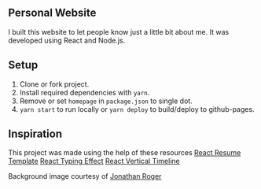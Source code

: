 ## Personal Website
I built this website to let people know just a little bit about me. It was developed using React and Node.js.

## Setup
1. Clone or fork project.
2. Install required dependencies with `yarn`.
3. Remove or set `homepage` in `package.json` to single dot. 
4. `yarn start` to run locally or `yarn deploy` to build/deploy to github-pages.

## Inspiration
This project was made using the help of these resources
[React Resume Template](https://github.com/tbakerx/react-resume-template)
[React Typing Effect](https://github.com/lamyfarai/react-typing-effect)
[React Vertical Timeline](https://github.com/stephane-monnot/react-vertical-timeline)

Background image courtesy of [Jonathan Roger](https://unsplash.com/photos/LY1eyQMFeyo)

